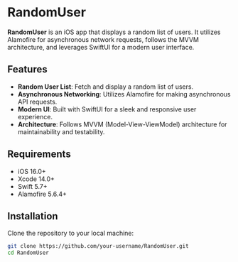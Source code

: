 # RandomUser

**RandomUser** is an iOS app that displays a random list of users. It utilizes Alamofire for asynchronous network requests, follows the MVVM architecture, and leverages SwiftUI for a modern user interface.

## Features

- **Random User List**: Fetch and display a random list of users.
- **Asynchronous Networking**: Utilizes Alamofire for making asynchronous API requests.
- **Modern UI**: Built with SwiftUI for a sleek and responsive user experience.
- **Architecture**: Follows MVVM (Model-View-ViewModel) architecture for maintainability and testability.

## Requirements

- iOS 16.0+
- Xcode 14.0+
- Swift 5.7+
- Alamofire 5.6.4+

## Installation

Clone the repository to your local machine:

```sh
git clone https://github.com/your-username/RandomUser.git
cd RandomUser


